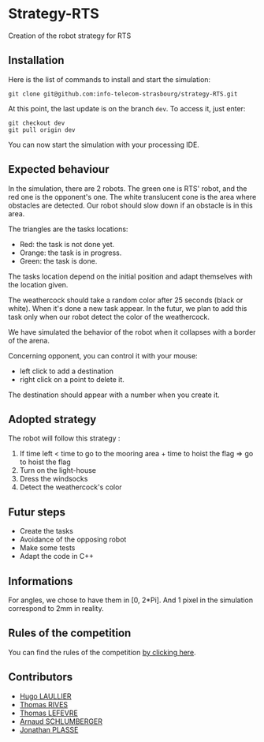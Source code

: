 # Strategy-RTS
Creation of the robot strategy for RTS

## Installation

Here is the list of commands to install and start the simulation:

```
git clone git@github.com:info-telecom-strasbourg/strategy-RTS.git
```

At this point, the last update is on the branch `dev`. 
To access it, just enter:

```
git checkout dev
git pull origin dev
```

You can now start the simulation with your processing IDE.


## Expected behaviour
In the simulation, there are 2 robots. The green one is RTS' robot, and the red one is the opponent's one. The white translucent cone is the area where obstacles are detected. Our robot should slow down if an obstacle is in this area.

The triangles are the tasks locations:

- Red: the task is not done yet.
- Orange: the task is in progress.
- Green: the task is done.

The tasks location depend on the initial position and adapt themselves with the location given.
  
The weathercock should take a random color after 25 seconds (black or white). When it's done a new task appear. In the futur, we plan to add this task only when our robot detect the color of the weathercock.

We have simulated the behavior of the robot when it collapses with a border of the arena.

Concerning opponent, you can control it with your mouse:
- left click to add a destination
- right click on a point to delete it.

The destination should appear with a number when you create it.


## Adopted strategy
The robot will follow this strategy :
1) If time left < time to go to the mooring area + time to hoist the flag => go to hoist the flag
2) Turn on the light-house
3) Dress the windsocks
4) Detect the weathercock's color

## Futur steps
- Create the tasks
- Avoidance of the opposing robot
- Make some tests
- Adapt the code in C++

## Informations
For angles, we chose to have them in [0, 2*Pi].
And 1 pixel in the simulation correspond to 2mm in reality.

## Rules of the competition
You can find the rules of the competition [by clicking here](https://www.coupederobotique.fr/wp-content/uploads/Eurobot2020_Rules_Cup_OFFICIAL_FR.pdf).

## Contributors
- [Hugo LAULLIER](https://github.com/HugoLaullier)
- [Thomas RIVES](https://github.com/ThomasRives)
- [Thomas LEFEVRE](https://github.com/Zaicu)
- [Arnaud SCHLUMBERGER](https://github.com/ArnaudSchlumberger)
- [Jonathan PLASSE](https://github.com/JonathanPlasse)
